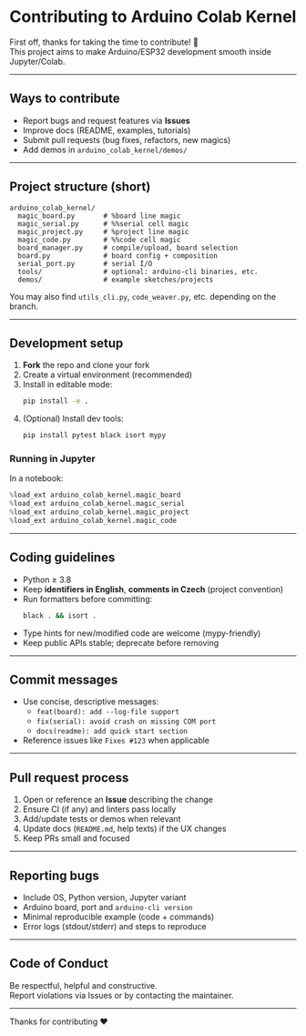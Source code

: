 # Contributing to Arduino Colab Kernel

First off, thanks for taking the time to contribute! 🎉  
This project aims to make Arduino/ESP32 development smooth inside Jupyter/Colab.

---

## Ways to contribute
- Report bugs and request features via **Issues**
- Improve docs (README, examples, tutorials)
- Submit pull requests (bug fixes, refactors, new magics)
- Add demos in `arduino_colab_kernel/demos/`

---

## Project structure (short)
```
arduino_colab_kernel/
  magic_board.py       # %board line magic
  magic_serial.py      # %%serial cell magic
  magic_project.py     # %project line magic
  magic_code.py        # %%code cell magic
  board_manager.py     # compile/upload, board selection
  board.py             # board config + composition
  serial_port.py       # serial I/O
  tools/               # optional: arduino-cli binaries, etc.
  demos/               # example sketches/projects
```
You may also find `utils_cli.py`, `code_weaver.py`, etc. depending on the branch.

---

## Development setup
1. **Fork** the repo and clone your fork
2. Create a virtual environment (recommended)
3. Install in editable mode:
   ```bash
   pip install -e .
   ```
4. (Optional) Install dev tools:
   ```bash
   pip install pytest black isort mypy
   ```

### Running in Jupyter
In a notebook:
```python
%load_ext arduino_colab_kernel.magic_board
%load_ext arduino_colab_kernel.magic_serial
%load_ext arduino_colab_kernel.magic_project
%load_ext arduino_colab_kernel.magic_code
```

---

## Coding guidelines
- Python ≥ 3.8
- Keep **identifiers in English**, **comments in Czech** (project convention)
- Run formatters before committing:
  ```bash
  black . && isort .
  ```
- Type hints for new/modified code are welcome (mypy-friendly)
- Keep public APIs stable; deprecate before removing

---

## Commit messages
- Use concise, descriptive messages:
  - `feat(board): add --log-file support`
  - `fix(serial): avoid crash on missing COM port`
  - `docs(readme): add quick start section`
- Reference issues like `Fixes #123` when applicable

---

## Pull request process
1. Open or reference an **Issue** describing the change
2. Ensure CI (if any) and linters pass locally
3. Add/update tests or demos when relevant
4. Update docs (`README.md`, help texts) if the UX changes
5. Keep PRs small and focused

---

## Reporting bugs
- Include OS, Python version, Jupyter variant
- Arduino board, port and `arduino-cli version`
- Minimal reproducible example (code + commands)
- Error logs (stdout/stderr) and steps to reproduce

---

## Code of Conduct
Be respectful, helpful and constructive.  
Report violations via Issues or by contacting the maintainer.

---

Thanks for contributing ❤️
